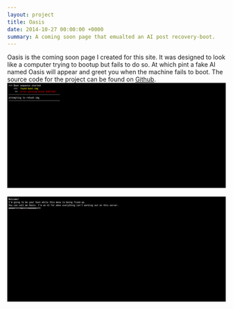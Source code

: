 ```yaml
---
layout: project
title: Oasis
date: 2014-10-27 00:00:00 +0000
summary: A coming soon page that emualted an AI post recovery-boot.
---
```

Oasis is the coming soon page I created for this site. It was designed to look like a computer trying to bootup but fails to do so. At which pint a fake AI named Oasis will appear and greet you when the machine fails to boot. The source code for the project can be found on [Github](http://github.com/camelCaseD/comingSoon).<br />
<img src="/images/comingSoonP1.png" /><br /><br />
<img src="/images/comingSoonP2.png" />
